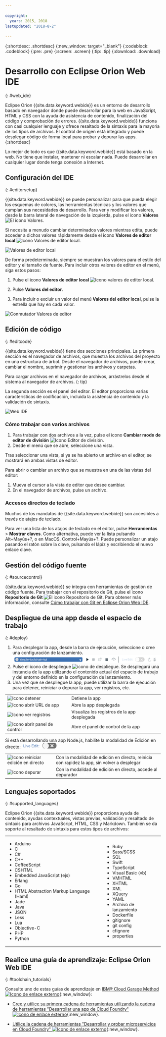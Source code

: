 ```yaml
---

copyright:
  years: 2015, 2018
lastupdated: "2018-8-2"

---
```


{:shortdesc: .shortdesc}
{:new_window: target="_blank"}
{:codeblock: .codeblock}
{:pre: .pre}
{:screen: .screen}
{:tip: .tip}
{:download: .download}

# Desarrollo con Eclipse Orion Web IDE
{: #web_ide}

Eclipse Orion {{site.data.keyword.webide}} es un entorno de desarrollo basado en navegador donde puede desarrollar para la web en JavaScript, HTML y CSS con la ayuda de asistencia de contenido, finalización del código y comprobación de errores. {{site.data.keyword.webide}} funciona con casi cualquier lenguaje y ofrece resaltado de la sintaxis para la mayoría de los tipos de archivos. El control de origen está integrado y puede desplegar código de forma local para probar y depurar las apps.
{:shortdesc}

Lo mejor de todo es que {{site.data.keyword.webide}} está basado en la web. No tiene que instalar, mantener ni escalar nada. Puede desarrollar en cualquier lugar donde tenga conexión a Internet.

## Configuración del IDE
{: #editorsetup}

{{site.data.keyword.webide}} se puede personalizar para que pueda elegir los esquemas de colores, las herramientas técnicas y los valores que cumplan sus necesidades de desarrollo. Para ver y modificar los valores, desde la barra lateral de navegación de la izquierda, pulse el icono **Valores** <img class="inline" src="images/webide_settings_icon_light_small.png"  alt="El icono Valores">.

Si necesita a menudo cambiar determinados valores mientras edita, puede acceder a dichos valores rápidamente desde el icono **Valores de editor local** <img class="inline" src="images/webide_local_settings_icon_light_small.png"  alt="Icono Valores de editor local">.

![Valores de editor local](images/webide_local_editor_settings_light.png)

De forma predeterminada, siempre se muestran los valores para el estilo del editor y el tamaño de fuente. Para incluir otros valores de editor en el menú, siga estos pasos:

1. Pulse el icono **Valores de editor local** <img class="inline" src="images/webide_local_settings_icon_light_small.png"  alt="Icono valores de editor local">.

2. Pulse **Valores del editor**.

3. Para incluir o excluir un valor del menú **Valores del editor local**, pulse la estrella que hay en cada valor.

![Conmutador Valores de editor](images/webide_editor_settings_toggle_light.png)


## Edición de código
{: #editcode}

{{site.data.keyword.webide}} tiene dos secciones principales. La primera sección es el navegador de archivos, que muestra los archivos del proyecto en una estructura de árbol. Desde el navegador de archivos, puede crear, cambiar el nombre, suprimir y gestionar los archivos y carpetas.

Para cargar archivos en el navegador de archivos, arrástrelos desde el sistema al navegador de archivos.
{: tip}

La segunda sección es el panel del editor. El editor proporciona varias características de codificación, incluida la asistencia de contenido y la validación de sintaxis.

![Web IDE](images/webide_light.png)

### Cómo trabajar con varios archivos
1. Para trabajar con dos archivos a la vez, pulse el icono **Cambiar modo de editor de división** <img class="inline" src="images/webide_split_editor_icon_light_small.png"  alt="Icono Editor de división">.
2. Desde el menú que se abre, seleccione una vista.

 Tras seleccionar una vista, si ya se ha abierto un archivo en el editor, se mostrará en ambas vistas de editor.

 Para abrir o cambiar un archivo que se muestra en una de las vistas del editor:
 1. Mueva el cursor a la vista de editor que desee cambiar.
 2. En el navegador de archivos, pulse un archivo.

### Accesos directos de teclado
Muchos de los mandatos de {{site.data.keyword.webide}} son accesibles a través de atajos de teclado.

Para ver una lista de los atajos de teclado en el editor, pulse **Herramientas** > **Mostrar claves**. Como alternativa, puede ver la lista pulsando Alt+Mayús+?, o en MacOS, Control+Mayús+?. Puede personalizar un atajo pasando el ratón sobre la clave, pulsando el lápiz y escribiendo el nuevo enlace clave.

## Gestión del código fuente
{: #sourcecontrol}

{{site.data.keyword.webide}} se integra con herramientas de gestión de código fuente. Para trabajar con el repositorio de Git, pulse el icono **Repositorio de Git** <img class="inline" src="images/webide_git_icon_light_small.png"  alt="El icono Repositorio de Git">.  Para obtener más información, consulte [Cómo trabajar con Git en Eclipse Orion Web IDE](/docs/services/ContinuousDelivery/git_web_ide.html#git_web_ide).

## Despliegue de una app desde el espacio de trabajo
{: #deploy}

1. Para desplegar la app, desde la barra de ejecución, seleccione o cree una configuración de lanzamiento.
   ![Barra de ejecución](images/webide_runbar_light.png)   
1. Pulse el icono de despliegue <img class="inline" src="images/webide_deploy_button_light_small.png"  alt="icono de despliegue">. Se desplegará una instancia de la app utilizando el contenido actual del espacio de trabajo y del entorno definido en la configuración de lanzamiento.
2. Una vez que se despliegue la app, puede utilizar la barra de ejecución para detener, reiniciar o depurar la app, ver registros, etc.

<table role="presentation">
<tr><td><img src="./images/stop_button.png"  alt="Icono detener"></td><td>Detiene la app</td></tr>
<tr><td> <img src="./images/open_app_url.png"  alt="Icono abrir URL de app"></td><td> Abre la app desplegada</td></tr>
<tr><td><img src="./images/view_logs.png"  alt="Icono ver registros"></td><td>Visualiza los registros de la app desplegada</td></tr>
<tr><td><img src="./images/open_dashboard.png"  alt="Icono abrir panel de control"></td><td>Abre el panel de control de la app</td></tr>
</table>

Si está desarrollando una app Node.js, habilite la modalidad de Edición en directo: <img  src="./images/enable_live_edit.png"  alt="Graduador para habilitar edición en directo">

<table role="presentation"><tr><td><img src="./images/live_edit_restart.png"  alt="Icono reiniciar edición en directo"></td><td>Con la modalidad de edición en directo, reinicia con rapidez la app, sin volver a desplegar</td></tr>
<tr><td> <img src="./images/debug_icon.png"  alt="Icono depurar"></td>
<td>Con la modalidad de edición en directo, accede al depurador
</td></tr>
</table>

<!-- 3/6/2016: bl commands don't work with V2/CD
## Editing outside of the {{site.data.keyword.webide}}
{: #editlocal}

To use an editor besides the {{site.data.keyword.webide}}, set up {{site.data.keyword.Bluemix_live}} so that you can work directly with your project files in any tool. {{site.data.keyword.Bluemix_live_notm}} is a command-line application that synchronizes the changes in your local file system with your cloud workspace in {{site.data.keyword.Bluemix_short}}.

### Before you begin

Download and install the [{{site.data.keyword.Bluemix_live_notm}} command-line interface ![External link icon](../../icons/launch-glyph.svg "External link icon")](http://livesyncdownload.ng.bluemix.net){: new_window}.

### Synchronizing your local environment with {{site.data.keyword.Bluemix_notm}}
{: #edit_local_download}

1. Open a command-line window.
2. Sign in to {{site.data.keyword.Bluemix_notm}}:

	```
	bl login
	```
	{: pre}

3. When you are prompted, enter your IBMid and password.
4. View a list of your {{site.data.keyword.Bluemix_notm}} projects:

	```
	bl projects
	```
	{: pre}

4. Synchronize your local environment with your project on {{site.data.keyword.Bluemix_notm}}:

	```
	bl sync projectName
	```
	{: pre}

where `projectName` is your {{site.data.keyword.Bluemix_notm}} app's name.

When you are finished editing, enter `q` to end synchronization.

### Enabling the Desktop Sync feature to edit code locally

The Desktop Sync feature is like Live Edit mode for the command line. You need the Desktop Sync feature to debug on the command line.
1. In another command-line window, enable the Desktop Sync feature:

	```
	cd localDirectory
	bl start
	```
	{: codeblock}

2. Use the launch configuration that you created in the {{site.data.keyword.webide}}. After you select the launch configuration, the Desktop Sync feature is enabled in your local environment. In the command-line window that you just opened, you can view the app's URL, the debug URL, the manage URL, and view the {{site.data.keyword.Bluemix_live_notm}} state.

3. Refresh the browser and verify that you can see the changes that you saved to static files in the local workspace.

### Disabling the Desktop Sync feature

1. In the second command-line window, enter `bl stop`.
2. In the first command-line window, enter `q`.

-->

## Lenguajes soportados
{: #supported_languages}

Eclipse Orion {{site.data.keyword.webide}} proporciona ayuda de contenido, ayudas contextuales, vistas previas, validación y resaltado de sintaxis para archivos JavaScript, HTML, CSS y Markdown. También se da soporte al resaltado de sintaxis para estos tipos de archivos:

<table role="presentation">
<tr>
<td>
<ul><li>Arduino
</li><li>C</li>
<li>C#
</li><li>C++
</li><li>CoffeeScript
</li><li>CSHTML
</li><li>Embedded JavaScript (ejs)
</li><li>Erlang
</li><li>Go
</li><li>HTML Abstraction Markup Language (Haml)
</li><li>Jade
</li><li>Java
</li><li>JSON
</li><li>Less  
</li><li>Lua  
</li><li>Objective-C
</li><li>PHP
</li><li>Python</li></ul>
</td>
<td>
<ul><li>Ruby
</li><li>Sass/SCSS
</li><li>SQL
</li><li>Swift
</li><li>TypeScript
</li><li>Visual Basic (vb)
</li><li>VMHTML
</li><li>XHTML
</li><li>XML
</li><li>XQuery
</li><li>YAML
</li><li>Archivo de lanzamiento 	
</li><li>Dockerfile
</li><li>gitignore
</li><li>git config
</li><li>cfignore
</li><li>properties
</li></ul>
</td>
</tr>
</table>

## Realice una guía de aprendizaje: Eclipse Orion Web IDE
{: #toolchain_tutorials}

Consulte uno de estas guías de aprendizaje en [IBM&reg; Cloud Garage Method ![Icono de enlace externo](../../icons/launch-glyph.svg "Icono de enlace externo")](https://www.ibm.com/cloud/garage){:new_window}:

  * [Cree y utilice su primera cadena de herramientas utilizando la cadena de herramientas "Desarrollar una app de Cloud Foundry" ![Icono de enlace externo](../../icons/launch-glyph.svg "Icono de enlace externo")](https://www.ibm.com/cloud/garage/tutorials/introduce-develop-cloud-foundry-app-toolchain){:new_window}.

  * [Utilice la cadena de herramientas "Desarrollar y probar microservicios en Cloud Foundry" ![Icono de enlace externo](../../icons/launch-glyph.svg "Icono de enlace externo")](https://www.ibm.com/cloud/garage/tutorials/use-develop-test-microservices-on-cloud-foundry-toolchain){:new_window}.
